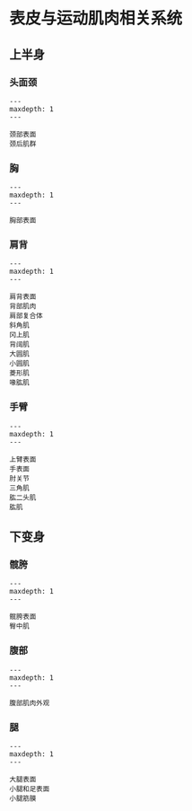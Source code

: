 # 表皮与运动肌肉相关系统


## 上半身

### 头面颈

```{toctree}
---
maxdepth: 1
---

颈部表面
颈后肌群
```

### 胸

```{toctree}
---
maxdepth: 1
---

胸部表面
```

### 肩背

```{toctree}
---
maxdepth: 1
---

肩背表面
背部肌肉
肩部复合体
斜角肌
冈上肌
背阔肌
大圆肌
小圆肌
菱形肌
喙肱肌
```

### 手臂

```{toctree}
---
maxdepth: 1
---

上臂表面
手表面
肘关节
三角肌
肱二头肌
肱肌
```

## 下变身

### 髋胯

```{toctree}
---
maxdepth: 1
---

髋胯表面
臀中肌
```

### 腹部

```{toctree}
---
maxdepth: 1
---

腹部肌肉外观
```

### 腿

```{toctree}
---
maxdepth: 1
---

大腿表面
小腿和足表面
小腿筋膜
```